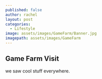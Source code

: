 ```yaml
---
published: false
author: rachel
layout: post
categories:
  - Lifestyle
image: assets/images/GameFarm/Banner.jpg
imagepath: assets/images/GameFarm
---
```

## Game Farm Visit

we saw cool stuff everywhere.
